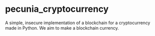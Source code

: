 # pecunia_cryptocurrency
A simple, insecure implementation of a blockchain for a cryptocurrency made in Python. We aim to make a blockchain currency.
